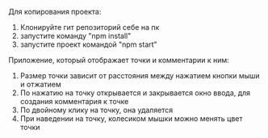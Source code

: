 Для копирования проекта:

1) Клонируйте гит репозиторий себе на пк
2) запустите команду "npm install"  
3) запустите проект командой "npm start"

Приложение, который отображает точки и комментарии к ним:

1) Размер точки зависит от расстояния между нажатием кнопки мыши и отжатием 
2) По нажатию на точку открывается и закрывается окно ввода, для создания комментария к точке
3) По двойному клику на точку, она удаляется
4) При наведении на точку, колесиком мышки можно менять цвет точки

